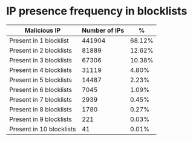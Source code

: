 # IP presence frequency in blocklists
| Malicious IP | Number of IPs | % |
|----|----|----|
| Present in 1 blocklist | 441904 | 68.12% |
| Present in 2 blocklists | 81889 | 12.62% |
| Present in 3 blocklists | 67306 | 10.38% |
| Present in 4 blocklists | 31119 | 4.80% |
| Present in 5 blocklists | 14487 | 2.23% |
| Present in 6 blocklists | 7045 | 1.09% |
| Present in 7 blocklists | 2939 | 0.45% |
| Present in 8 blocklists | 1780 | 0.27% |
| Present in 9 blocklists | 221 | 0.03% |
| Present in 10 blocklists | 41 | 0.01% |
